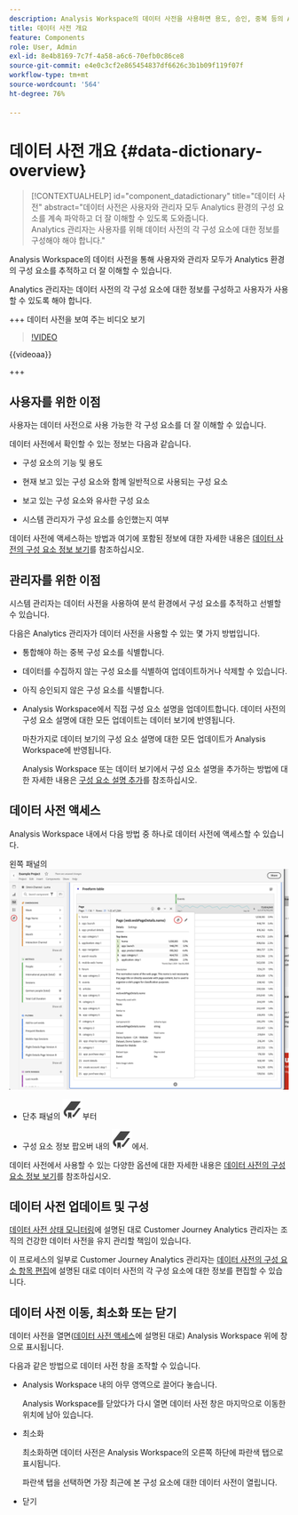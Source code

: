 ```yaml
---
description: Analysis Workspace의 데이터 사전을 사용하면 용도, 승인, 중복 등의 Analysis Workspace의 다양한 구성 요소를 분류하고 추적할 수 있습니다.
title: 데이터 사전 개요
feature: Components
role: User, Admin
exl-id: 8e4b8169-7c7f-4a58-a6c6-70efb0c86ce8
source-git-commit: e4e0c3cf2e865454837df6626c3b1b09f119f07f
workflow-type: tm+mt
source-wordcount: '564'
ht-degree: 76%

---
```


# 데이터 사전 개요 {#data-dictionary-overview}

<!-- markdownlint-disable MD034 -->

>[!CONTEXTUALHELP]
>id="component_datadictionary"
>title="데이터 사전"
>abstract="데이터 사전은 사용자와 관리자 모두 Analytics 환경의 구성 요소를 계속 파악하고 더 잘 이해할 수 있도록 도와줍니다. <br/>Analytics 관리자는 사용자를 위해 데이터 사전의 각 구성 요소에 대한 정보를 구성해야 해야 합니다."

<!-- markdownlint-enable MD034 -->


Analysis Workspace의 데이터 사전을 통해 사용자와 관리자 모두가 Analytics 환경의 구성 요소를 추적하고 더 잘 이해할 수 있습니다.

Analytics 관리자는 데이터 사전의 각 구성 요소에 대한 정보를 구성하고 사용자가 사용할 수 있도록 해야 합니다.


+++ 데이터 사전을 보여 주는 비디오 보기

>[!VIDEO](https://video.tv.adobe.com/v/3418028/?quality=12&learn=on)

{{videoaa}}

+++

## 사용자를 위한 이점

사용자는 데이터 사전으로 사용 가능한 각 구성 요소를 더 잘 이해할 수 있습니다.

데이터 사전에서 확인할 수 있는 정보는 다음과 같습니다.

* 구성 요소의 기능 및 용도

* 현재 보고 있는 구성 요소와 함께 일반적으로 사용되는 구성 요소

* 보고 있는 구성 요소와 유사한 구성 요소

* 시스템 관리자가 구성 요소를 승인했는지 여부

데이터 사전에 액세스하는 방법과 여기에 포함된 정보에 대한 자세한 내용은 [데이터 사전의 구성 요소 정보 보기](/help/components/data-dictionary/view-data-dictionary.md)를 참조하십시오.

## 관리자를 위한 이점

시스템 관리자는 데이터 사전을 사용하여 분석 환경에서 구성 요소를 추적하고 선별할 수 있습니다.

다음은 Analytics 관리자가 데이터 사전을 사용할 수 있는 몇 가지 방법입니다.

* 통합해야 하는 중복 구성 요소를 식별합니다.

* 데이터를 수집하지 않는 구성 요소를 식별하여 업데이트하거나 삭제할 수 있습니다.

* 아직 승인되지 않은 구성 요소를 식별합니다.

* Analysis Workspace에서 직접 구성 요소 설명을 업데이트합니다. 데이터 사전의 구성 요소 설명에 대한 모든 업데이트는 데이터 보기에 반영됩니다.

  마찬가지로 데이터 보기의 구성 요소 설명에 대한 모든 업데이트가 Analysis Workspace에 반영됩니다.

  Analysis Workspace 또는 데이터 보기에서 구성 요소 설명을 추가하는 방법에 대한 자세한 내용은 [구성 요소 설명 추가](/help/components/add-component-descriptions.md)를 참조하십시오.

## 데이터 사전 액세스

Analysis Workspace 내에서 다음 방법 중 하나로 데이터 사전에 액세스할 수 있습니다.

왼쪽 패널의 ![데이터 사전 아이콘](assets/data-dictionary-access.png)

* 단추 패널의 ![책갈피](/help/assets/icons/Bookmark.svg)부터



* 구성 요소 정보 팝오버 내의 ![책갈피](/help/assets/icons/Bookmark.svg)에서.


데이터 사전에서 사용할 수 있는 다양한 옵션에 대한 자세한 내용은 [데이터 사전의 구성 요소 정보 보기](/help/components/data-dictionary/view-data-dictionary.md)를 참조하십시오.

## 데이터 사전 업데이트 및 구성

[데이터 사전 상태 모니터링](/help/components/data-dictionary/monitor-data-dictionary-health.md)에 설명된 대로 Customer Journey Analytics 관리자는 조직의 건강한 데이터 사전을 유지 관리할 책임이 있습니다.

이 프로세스의 일부로 Customer Journey Analytics 관리자는 [데이터 사전의 구성 요소 항목 편집](/help/components/data-dictionary/edit-entries-data-dictionary.md)에 설명된 대로 데이터 사전의 각 구성 요소에 대한 정보를 편집할 수 있습니다.

## 데이터 사전 이동, 최소화 또는 닫기

데이터 사전을 열면([데이터 사전 액세스](#access-the-data-dictionary)에 설명된 대로) Analysis Workspace 위에 창으로 표시됩니다.

다음과 같은 방법으로 데이터 사전 창을 조작할 수 있습니다.

* Analysis Workspace 내의 아무 영역으로 끌어다 놓습니다.

  Analysis Workspace를 닫았다가 다시 열면 데이터 사전 창은 마지막으로 이동한 위치에 남아 있습니다. <!--True?-->

* 최소화

  최소화하면 데이터 사전은 Analysis Workspace의 오른쪽 하단에 파란색 탭으로 표시됩니다.

  파란색 탭을 선택하면 가장 최근에 본 구성 요소에 대한 데이터 사전이 열립니다.

* 닫기
